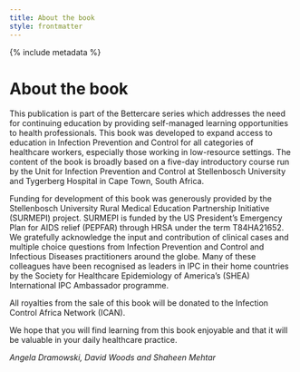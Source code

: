 ```yaml
---
title: About the book
style: frontmatter
---
```


{% include metadata %}

# About the book

This publication is part of the Bettercare series which addresses the need for continuing education by providing self-managed learning opportunities to health professionals. This book was developed to expand access to education in Infection Prevention and Control for all categories of healthcare workers, especially those working in low-resource settings. The content of the book is broadly based on a five-day introductory course run by the Unit for Infection Prevention and Control at Stellenbosch University and Tygerberg Hospital in Cape Town, South Africa. 

Funding for development of this book was generously provided by the Stellenbosch University Rural Medical Education Partnership Initiative (SURMEPI) project. SURMEPI is funded by the US President’s Emergency Plan for AIDS relief (PEPFAR) through HRSA under the term T84HA21652. We gratefully acknowledge the input and contribution of clinical cases and multiple choice questions from Infection Prevention and Control and Infectious Diseases practitioners around the globe. Many of these colleagues have been recognised as leaders in IPC in their home countries by the Society for Healthcare Epidemiology of America’s (SHEA) International IPC Ambassador programme.

All royalties from the sale of this book will be donated to the Infection Control Africa Network (ICAN).

We hope that you will find learning from this book enjoyable and that it will be valuable in your daily healthcare practice. 

*Angela Dramowski, David Woods and Shaheen Mehtar*